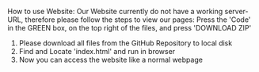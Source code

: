 How to use Website: Our Website currently do not have a working server-URL, therefore please follow the steps to view our pages:
Press the 'Code' in the GREEN box, on the top right of the files, and press 'DOWNLOAD ZIP'
1. Please download all files from the GitHub Repository to local disk
2. Find and Locate 'index.html' and run in browser
3. Now you can access the website like a normal webpage
